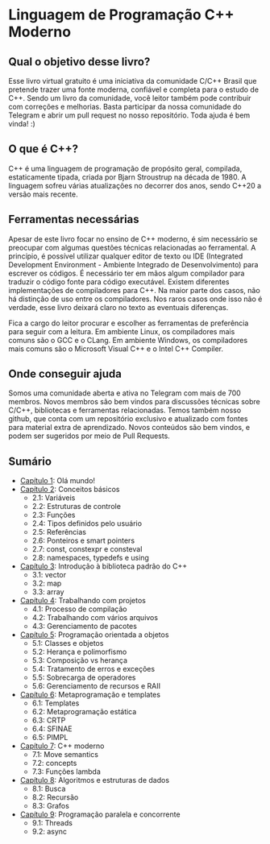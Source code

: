 # Linguagem de Programação C++ Moderno

## Qual o objetivo desse livro?

Esse livro virtual gratuito é uma iniciativa da comunidade C/C++ Brasil que pretende trazer uma fonte moderna, confiável e completa para o estudo de C++. Sendo um livro da comunidade, você leitor também pode contribuir com correções e melhorias. Basta participar da nossa comunidade do Telegram e abrir um pull request no nosso repositório. Toda ajuda é bem vinda! :)


## O que é C++?

C++ é uma linguagem de programação de propósito geral, compilada, estaticamente tipada, criada por Bjarn Stroustrup na década de 1980. A linguagem sofreu várias atualizações no decorrer dos anos, sendo C++20 a versão mais recente. 


## Ferramentas necessárias

Apesar de este livro focar no ensino de C++ moderno, é sim necessário se preocupar com algumas questões técnicas relacionadas ao ferramental. A princípio, é possível utilizar qualquer editor de texto ou IDE (Integrated Development Environment - Ambiente Integrado de Desenvolvimento) para escrever os códigos. É necessário ter em mãos algum compilador para traduzir o código fonte para código executável. Existem diferentes implementações de compiladores para C++. Na maior parte dos casos, não há distinção de uso entre os compiladores. Nos raros casos onde isso não é verdade, esse livro deixará claro no texto as eventuais diferenças.

Fica a cargo do leitor procurar e escolher as ferramentas de preferência para seguir com a leitura. Em ambiente Linux, os compiladores mais comuns são o GCC e o CLang. Em ambiente Windows, os compiladores mais comuns são o Microsoft Visual C++ e o Intel C++ Compiler.


## Onde conseguir ajuda

Somos uma comunidade aberta e ativa no Telegram com mais de 700 membros. Novos membros são bem vindos para discussões técnicas sobre C/C++, bibliotecas e ferramentas relacionadas. Temos também nosso github, que conta com um repositório exclusivo e atualizado com fontes para material extra de aprendizado. Novos conteúdos são bem vindos, e podem ser sugeridos por meio de Pull Requests.


## Sumário

- [Capítulo 1](./capitulo1.md): Olá mundo!
- [Capítulo 2](./capitulo2.md): Conceitos básicos
    - 2.1: Variáveis
    - 2.2: Estruturas de controle
    - 2.3: Funções
    - 2.4: Tipos definidos pelo usuário
    - 2.5: Referências
    - 2.6: Ponteiros e smart pointers
    - 2.7: const, constexpr e consteval
    - 2.8: namespaces, typedefs e using
- [Capítulo 3](./capitulo3.md): Introdução à biblioteca padrão do C++
    - 3.1: vector
    - 3.2: map
    - 3.3: array
- [Capítulo 4](./capitulo4.md): Trabalhando com projetos
    - 4.1: Processo de compilação
    - 4.2: Trabalhando com vários arquivos
    - 4.3: Gerenciamento de pacotes
- [Capítulo 5](./capitulo5.md): Programação orientada a objetos
    - 5.1: Classes e objetos
    - 5.2: Herança e polimorfismo
    - 5.3: Composição vs herança
    - 5.4: Tratamento de erros e exceções
    - 5.5: Sobrecarga de operadores
    - 5.6: Gerenciamento de recursos e RAII
- [Capítulo 6](./capitulo6.md): Metaprogramação e templates
    - 6.1: Templates
    - 6.2: Metaprogramação estática
    - 6.3: CRTP
    - 6.4: SFINAE
    - 6.5: PIMPL
- [Capítulo 7](./capitulo7.md): C++ moderno
    - 7.1: Move semantics
    - 7.2: concepts
    - 7.3: Funções lambda
- [Capítulo 8](./capitulo8.md): Algoritmos e estruturas de dados
    - 8.1: Busca
    - 8.2: Recursão
    - 8.3: Grafos
- [Capítulo 9](./capitulo9.md): Programação paralela e concorrente
    - 9.1: Threads
    - 9.2: async
